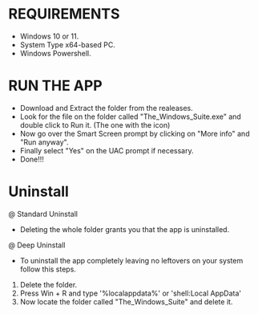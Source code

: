 # REQUIREMENTS
- Windows 10 or 11.
- System Type	x64-based PC.
- Windows Powershell.

# RUN THE APP
- Download and Extract the folder from the realeases.
- Look for the file on the folder called "The_Windows_Suite.exe" and double click to Run it. (The one with the icon)
- Now go over the Smart Screen prompt by clicking on "More info" and "Run anyway".
- Finally select "Yes" on the UAC prompt if necessary.
- Done!!!

# Uninstall
@ Standard Uninstall
- Deleting the whole folder grants you that the app is uninstalled.

@ Deep Uninstall
- To uninstall the app completely leaving no leftovers on your system follow this steps.
1. Delete the folder.
2. Press Win + R and type '%localappdata%' or 'shell:Local AppData'
3. Now locate the folder called "The_Windows_Suite" and delete it.
